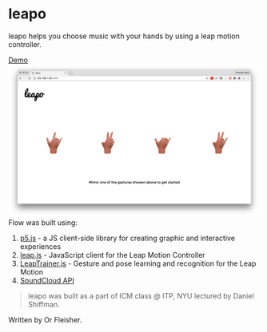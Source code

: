 # leapo
leapo helps you choose music with your hands by using a leap motion controller.

[Demo](https://juniorxsound.github.io/ICM-Fall-2016/leapo/)
![alt text](https://github.com/juniorxsound/ICM-Fall-2016/blob/master/leapo/assets/screenshot.png "leapo Screenshot")
Flow was built using:

1. [p5.js](https://github.com/processing/p5.js) - a JS client-side library for creating graphic and interactive experiences
2. [leap.js](https://github.com/leapmotion/leapjs) - JavaScript client for the Leap Motion Controller
3. [LeapTrainer.js](https://github.com/roboleary/LeapTrainer.js) - Gesture and pose learning and recognition for the Leap Motion
4. [SoundCloud API](https://developers.soundcloud.com/docs/api/guide)

> leapo was built as a part of ICM class @ ITP, NYU lectured by Daniel Shiffman. 

Written by Or Fleisher. 
